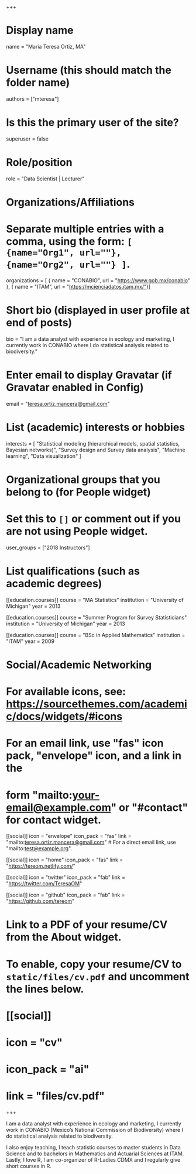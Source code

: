 +++
# Display name
name = "Maria Teresa Ortiz, MA"

# Username (this should match the folder name)
authors = ["mteresa"]

# Is this the primary user of the site?
superuser = false

# Role/position
role = "Data Scientist | Lecturer"

# Organizations/Affiliations
#   Separate multiple entries with a comma, using the form: `[ {name="Org1", url=""}, {name="Org2", url=""} ]`.
organizations = [ { name = "CONABIO", url = "https://www.gob.mx/conabio" }, { name = "ITAM", url = "https://mcienciadatos.itam.mx/"}]

# Short bio (displayed in user profile at end of posts)
bio = "I am a data analyst with experience in ecology and marketing, I currently work in CONABIO where I do statistical analysis related to biodiversity."

# Enter email to display Gravatar (if Gravatar enabled in Config)
email = "teresa.ortiz.mancera@gmail.com"

# List (academic) interests or hobbies
interests = [
  "Statistical modeling (hierarchical models, spatial statistics, Bayesian networks)",
  "Survey design and Survey data analysis",
  "Machine learning",
  "Data visualization"
]

# Organizational groups that you belong to (for People widget)
#   Set this to `[]` or comment out if you are not using People widget.
user_groups = ["2018 Instructors"]

# List qualifications (such as academic degrees)
[[education.courses]]
  course = "MA Statistics"
  institution = "University of Michigan"
  year = 2013

[[education.courses]]
  course = "Summer Program for Survey Statisticians"
  institution = "University of Michigan"
  year = 2013

[[education.courses]]
  course = "BSc in Applied Mathematics"
  institution = "ITAM"
  year = 2009

# Social/Academic Networking
# For available icons, see: https://sourcethemes.com/academic/docs/widgets/#icons
#   For an email link, use "fas" icon pack, "envelope" icon, and a link in the
#   form "mailto:your-email@example.com" or "#contact" for contact widget.

[[social]]
  icon = "envelope"
  icon_pack = "fas"
  link = "mailto:teresa.ortiz.mancera@gmail.com"  # For a direct email link, use "mailto:test@example.org".

[[social]]
  icon = "home"
  icon_pack = "fas"
  link = "https://tereom.netlify.com/"

[[social]]
  icon = "twitter"
  icon_pack = "fab"
  link = "https://twitter.com/TeresaOM"

[[social]]
  icon = "github"
  icon_pack = "fab"
  link = "https://github.com/tereom"

# Link to a PDF of your resume/CV from the About widget.
# To enable, copy your resume/CV to `static/files/cv.pdf` and uncomment the lines below.
# [[social]]
#   icon = "cv"
#   icon_pack = "ai"
#   link = "files/cv.pdf"

+++

I am a data analyst with experience in ecology and marketing, I currently work in CONABIO (Mexico’s National Commission of Biodiversity) where I do statistical analysis related to biodiversity.

I also enjoy teaching, I teach statistic courses to master students in Data Science and to bachelors in Mathematics and Actuarial Sciences at ITAM. Lastly, I love R, I am co-organizer of R-Ladies CDMX and I regularly give short courses in R.

